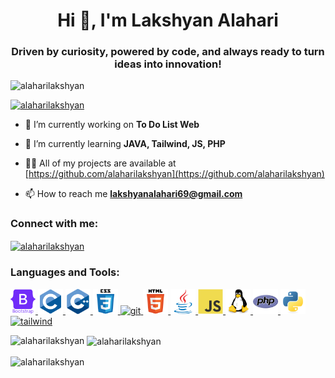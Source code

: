 <h1 align="center">Hi 👋, I'm Lakshyan Alahari</h1>
<h3 align="center">Driven by curiosity, powered by code, and always ready to turn ideas into innovation!</h3>

<p align="left"> <img src=""C:\Users\alaha\OneDrive\Pictures\Saved Pictures\suzume.jpeg"" alt="alaharilakshyan" /> </p>

<p align="left"> <a href="https://github.com/ryo-ma/github-profile-trophy"><img src="[https://github-profile-trophy.vercel.app/?username=alaharilakshyan](https://www.google.com/url?sa=i&url=https%3A%2F%2F4kwallpapers.com%2Fmost-popular-4k-wallpapers%2F%3Fpage%3D2&psig=AOvVaw3ww0PRlEkIXteBdbHATsVq&ust=1742058729733000&source=images&cd=vfe&opi=89978449&ved=0CBQQjRxqFwoTCMCT_9eIiowDFQAAAAAdAAAAABAE)" alt="alaharilakshyan" /></a> </p>

- 🔭 I’m currently working on **To Do List Web**

- 🌱 I’m currently learning **JAVA, Tailwind, JS, PHP**

- 👨‍💻 All of my projects are available at [https://github.com/alaharilakshyan](https://github.com/alaharilakshyan)

- 📫 How to reach me **lakshyanalahari69@gmail.com**

<h3 align="left">Connect with me:</h3>
<p align="left">
<a href="https://linkedin.com/in/alaharilakshyan" target="blank"><img align="center" src="https://raw.githubusercontent.com/rahuldkjain/github-profile-readme-generator/master/src/images/icons/Social/linked-in-alt.svg" alt="alaharilakshyan" height="30" width="40" /></a>
</p>

<h3 align="left">Languages and Tools:</h3>
<p align="left"> <a href="https://getbootstrap.com" target="_blank" rel="noreferrer"> <img src="https://raw.githubusercontent.com/devicons/devicon/master/icons/bootstrap/bootstrap-plain-wordmark.svg" alt="bootstrap" width="40" height="40"/> </a> <a href="https://www.cprogramming.com/" target="_blank" rel="noreferrer"> <img src="https://raw.githubusercontent.com/devicons/devicon/master/icons/c/c-original.svg" alt="c" width="40" height="40"/> </a> <a href="https://www.w3schools.com/cpp/" target="_blank" rel="noreferrer"> <img src="https://raw.githubusercontent.com/devicons/devicon/master/icons/cplusplus/cplusplus-original.svg" alt="cplusplus" width="40" height="40"/> </a> <a href="https://www.w3schools.com/css/" target="_blank" rel="noreferrer"> <img src="https://raw.githubusercontent.com/devicons/devicon/master/icons/css3/css3-original-wordmark.svg" alt="css3" width="40" height="40"/> </a> <a href="https://git-scm.com/" target="_blank" rel="noreferrer"> <img src="https://www.vectorlogo.zone/logos/git-scm/git-scm-icon.svg" alt="git" width="40" height="40"/> </a> <a href="https://www.w3.org/html/" target="_blank" rel="noreferrer"> <img src="https://raw.githubusercontent.com/devicons/devicon/master/icons/html5/html5-original-wordmark.svg" alt="html5" width="40" height="40"/> </a> <a href="https://www.java.com" target="_blank" rel="noreferrer"> <img src="https://raw.githubusercontent.com/devicons/devicon/master/icons/java/java-original.svg" alt="java" width="40" height="40"/> </a> <a href="https://developer.mozilla.org/en-US/docs/Web/JavaScript" target="_blank" rel="noreferrer"> <img src="https://raw.githubusercontent.com/devicons/devicon/master/icons/javascript/javascript-original.svg" alt="javascript" width="40" height="40"/> </a> <a href="https://www.linux.org/" target="_blank" rel="noreferrer"> <img src="https://raw.githubusercontent.com/devicons/devicon/master/icons/linux/linux-original.svg" alt="linux" width="40" height="40"/> </a> <a href="https://www.php.net" target="_blank" rel="noreferrer"> <img src="https://raw.githubusercontent.com/devicons/devicon/master/icons/php/php-original.svg" alt="php" width="40" height="40"/> </a> <a href="https://www.python.org" target="_blank" rel="noreferrer"> <img src="https://raw.githubusercontent.com/devicons/devicon/master/icons/python/python-original.svg" alt="python" width="40" height="40"/> </a> <a href="https://tailwindcss.com/" target="_blank" rel="noreferrer"> <img src="https://www.vectorlogo.zone/logos/tailwindcss/tailwindcss-icon.svg" alt="tailwind" width="40" height="40"/> </a> </p>

<p><img align="left" src="https://github-readme-stats.vercel.app/api/top-langs?username=alaharilakshyan&show_icons=true&locale=en&layout=compact" alt="alaharilakshyan" /></p>

<p>&nbsp;<img align="center" src="https://github-readme-stats.vercel.app/api?username=alaharilakshyan&show_icons=true&locale=en" alt="alaharilakshyan" /></p>

<p><img align="center" src="https://github-readme-streak-stats.herokuapp.com/?user=alaharilakshyan&" alt="alaharilakshyan" /></p>
